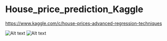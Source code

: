 # House_price_prediction_Kaggle

https://www.kaggle.com/c/house-prices-advanced-regression-techniques


![Alt text](https://www.dataquest.io/blog/content/images/2017/12/kaggle-amassachi.png)
![Alt text](https://i1.wp.com/benjaminibass.com/wp-content/uploads/2017/05/housing-prices.png?fit=426%2C200)
